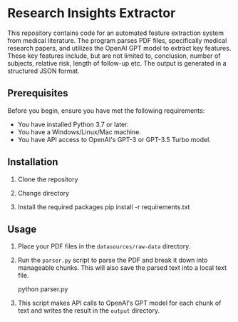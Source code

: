 # Research Insights Extractor

This repository contains code for an automated feature extraction system from medical literature. The program parses PDF files, specifically medical research papers, and utilizes the OpenAI GPT model to extract key features. These key features include, but are not limited to, conclusion, number of subjects, relative risk, length of follow-up etc. The output is generated in a structured JSON format.

## Prerequisites
Before you begin, ensure you have met the following requirements:
* You have installed Python 3.7 or later.
* You have a Windows/Linux/Mac machine.
* You have API access to OpenAI's GPT-3 or GPT-3.5 Turbo model.

## Installation
1. Clone the repository

2. Change directory

3. Install the required packages
    pip install -r requirements.txt


## Usage
1. Place your PDF files in the `datasources/raw-data` directory.
2. Run the `parser.py` script to parse the PDF and break it down into manageable chunks. This will also save the parsed text into a local text file.

    python parser.py

3. This script makes API calls to OpenAI's GPT model for each chunk of text and writes the result in the `output` directory.

